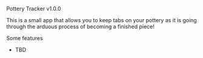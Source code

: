 Pottery Tracker v1.0.0

This is a small app that allows you to keep tabs on your pottery as it is going through the arduous process of becoming a finished piece!

Some features
- TBD